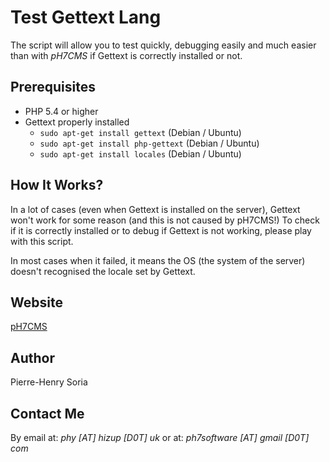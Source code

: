 # Test Gettext Lang

The script will allow you to test quickly, debugging easily and much easier than with *pH7CMS* if Gettext is correctly installed or not.


## Prerequisites

* PHP 5.4 or higher
* Gettext properly installed
    * `sudo apt-get install gettext` (Debian / Ubuntu)
    * `sudo apt-get install php-gettext` (Debian / Ubuntu)
    * `sudo apt-get install locales` (Debian / Ubuntu)


## How It Works?

In a lot of cases (even when Gettext is installed on the server), Gettext won't work for some reason (and this is not caused by pH7CMS!) To check if it is correctly installed or to debug if Gettext is not working, please play with this script.

In most cases when it failed, it means the OS (the system of the server) doesn't recognised the locale set by Gettext.

## Website

[pH7CMS](http://ph7cms.com)


## Author

Pierre-Henry Soria


## Contact Me

By email at: *phy [AT] hizup [D0T] uk* or at: *ph7software [AT] gmail [D0T] com*
